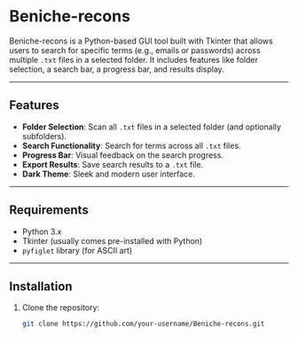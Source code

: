 # Beniche-recons

Beniche-recons is a Python-based GUI tool built with Tkinter that allows users to search for specific terms (e.g., emails or passwords) across multiple `.txt` files in a selected folder. It includes features like folder selection, a search bar, a progress bar, and results display.

---

## Features

- **Folder Selection**: Scan all `.txt` files in a selected folder (and optionally subfolders).
- **Search Functionality**: Search for terms across all `.txt` files.
- **Progress Bar**: Visual feedback on the search progress.
- **Export Results**: Save search results to a `.txt` file.
- **Dark Theme**: Sleek and modern user interface.

---

## Requirements

- Python 3.x
- Tkinter (usually comes pre-installed with Python)
- `pyfiglet` library (for ASCII art)

---

## Installation

1. Clone the repository:
   ```bash
   git clone https://github.com/your-username/Beniche-recons.git
